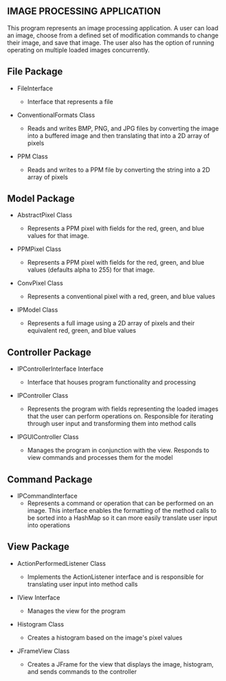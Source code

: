 ## IMAGE PROCESSING APPLICATION

This program represents an image processing application. A user can load an image, choose from a
defined set of modification commands to change their image, and save that image. The user
also has the option of running operating on multiple loaded images concurrently.

## File Package

- FileInterface

  - Interface that represents a file

- ConventionalFormats Class

  - Reads and writes BMP, PNG, and JPG files by converting
    the image into a buffered image and then translating that into a 2D array of pixels

- PPM Class
  - Reads and writes to a PPM file by converting the string into a 2D array of pixels

## Model Package

- AbstractPixel Class

  - Represents a PPM pixel with fields for the red, green, and blue values for that
    image.

- PPMPixel Class

  - Represents a PPM pixel with fields for the red, green, and blue values
    (defaults alpha to 255) for that image.

- ConvPixel Class

  - Represents a conventional pixel with a red, green, and blue values

- IPModel Class
  - Represents a full image using a 2D array of pixels and their equivalent red, green, and blue values

## Controller Package

- IPControllerInterface Interface

  - Interface that houses program functionality and processing

- IPController Class

  - Represents the program with fields representing the loaded
    images that the user can perform operations on. Responsible for iterating through user input
    and transforming them into method calls

- IPGUIController Class
  - Manages the program in conjunction with the view. Responds to view commands and processes them for the model

## Command Package

- IPCommandInterface
  - Represents a command or operation that can be performed on an image. This
    interface enables the formatting of the method calls to be sorted into a HashMap so it can more easily translate user input into operations

## View Package

- ActionPerformedListener Class

  - Implements the ActionListener interface and is responsible for translating user input into
    method calls

- IView Interface

  - Manages the view for the program

- Histogram Class

  - Creates a histogram based on the image's pixel values

- JFrameView Class
  - Creates a JFrame for the view that displays the image, histogram, and sends commands to
    the controller
